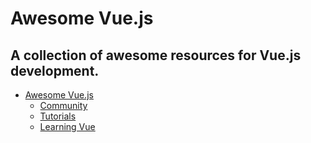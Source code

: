 # Awesome Vue.js
A collection of awesome resources for Vue.js development.
---

- [Awesome Vue.js](https://github.com/joshsaintjacque/awesome-vue-js)
  - [Community](#community)
  - [Tutorials](#tutorials)
  - [Learning Vue](#learning-vue)
